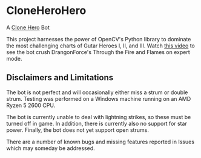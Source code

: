 # CloneHeroHero
A [Clone Hero](https://clonehero.net/) Bot

This project harnesses the power of OpenCV's Python library to dominate the most challenging charts of Gutar Heroes I, II, and III. Watch [this video](https://youtu.be/JSdmY2yV33M) to see the bot crush DrangonForce's Through the Fire and Flames on expert mode.



## Disclaimers and Limitations
The bot is not perfect and will occasionally either miss a strum or double strum. Testing was performed on a Windows machine running on an AMD Ryzen 5 2600 CPU.

The bot is currently unable to deal with lightning strikes, so these must be turned off in game. In addition, there is currently also no support for star power. Finally, the bot does not yet support open strums.

There are a number of known bugs and missing features reported in Issues which may someday be addressed.
